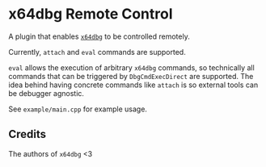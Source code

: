 # x64dbg Remote Control

A plugin that enables [`x64dbg`](https://github.com/x64dbg/x64dbg) to be controlled remotely.

Currently, `attach` and `eval` commands are supported.

`eval` allows the execution of arbitrary `x64dbg` commands, so technically all commands that can
be triggered by `DbgCmdExecDirect` are supported. The idea behind having concrete commands like `attach` is so external tools can be debugger agnostic.

See `example/main.cpp` for example usage.

## Credits

The authors of `x64dbg` <3